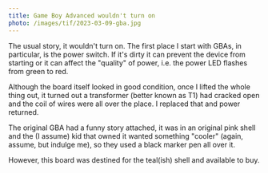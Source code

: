 ```yaml
---
title: Game Boy Advanced wouldn't turn on
photo: /images/tif/2023-03-09-gba.jpg
---
```


The usual story, it wouldn't turn on. The first place I start with GBAs, in particular, is the power switch. If it's dirty it can prevent the device from starting or it can affect the "quality" of power, i.e. the power LED flashes from green to red.

Although the board itself looked in good condition, once I lifted the whole thing out, it turned out a transformer (better known as T1) had cracked open and the coil of wires were all over the place. I replaced that and power returned.

The original GBA had a funny story attached, it was in an original pink shell and the (I assume) kid that owned it wanted something "cooler" (again, assume, but indulge me), so they used a black marker pen all over it.

However, this board was destined for the teal(ish) shell and available to buy.

